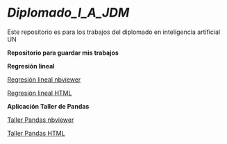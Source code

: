 # ***Diplomado_I_A_JDM***
Este repositorio es para los trabajos del diplomado en inteligencia artificial UN

**Repositorio para guardar mis trabajos**

**Regresión lineal**

[Regresión lineal nbviewer](https://nbviewer.jupyter.org/github/QcoJuanDavidMarin/repo_Diplomado_I_A/blob/main/RegresionLinealJDM.ipynb)


[Regresión lineal HTML](https://htmlpreview.github.io/?https://github.com/QcoJuanDavidMarin/repo_Diplomado_I_A/blob/main/RegresionLinealJDM.html)


**Aplicación Taller de Pandas**

[Taller Pandas nbviewer](https://dfm.io/nbview/?url=https%3A%2F%2Fgithub.com%2FQcoJuanDavidMarin%2Frepo_Diplomado_I_A%2Fblob%2Fmain%2FTaller_Pandas_JDM.ipynb)

[Taller Pandas HTML](https://htmlpreview.github.io/?https://github.com/QcoJuanDavidMarin/repo_Diplomado_I_A/blob/main/Taller_Pandas_JDM.html)

